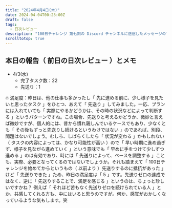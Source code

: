 ```yaml
---
title: "2024年4月4日(木)"
date: 2024-04-04T00:23:00Z
draft: false
tags:
  - 日次レビュー
description: "100日チャレンジ 第七期の Discord チャンネルに送信したメッセージのアーカイブ"
scrolltotop: true
---
```


## 本日の報告（ 前日の日次レビュー ）とメモ

- 4/3(水)
  - 完了タスク数：22
  - 先送り：1

🔥 満足度：昨日は、他の仕事も多かったし「 先に進める前に、少し様子を見たいと思ったタスク 」をひとつ、あえて「 先送り 」してみました。一応、プランには入れていても「 実際にやるかどうかは、その時の状況などによって判断する 」というパターンですね。この場合、先送りと考えるかどうか、微妙と言えば微妙ですが、個人的には、昔から慣れ親しんでいるケースでもあり、少なくとも「 その後もずっと先送りし続けるというわけではない 」のであれば、別段、問題はないでしょう。むしろ、しばらくしたら「 状況が変わる 」かもしれない（ タスクの内容によっては、かなり可能性が高い ）ので「 早い時期に進め過ぎず、様子を見ながら進めていく 」という意味でも「 早めに手をつけて少しずつ進める 」のは有効であり、時には「 先送りによって、ペースを調整する 」ことも、実際、必要となってくるのではないでしょうか。それも踏まえて「 100日チャレンジを始めてからというもの（ 以前より ）先送りするのに抵抗があった 」けど「 先送りできた 」ため、昨日の満足度は「 5 」です。先送りゼロの達成ではなく、逆に「 先送りすることで、満足を感じる 」というのは、ちょっと珍しいですかね？ 例えば「 それほど苦もなく先送りゼロを続けられている人 」とか、共感してくれる方も、中にはいると思うのですが。何か、感覚がおかしくなっているような気もします。笑
